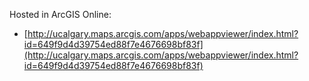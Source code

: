 Hosted in ArcGIS Online:

- [http://ucalgary.maps.arcgis.com/apps/webappviewer/index.html?id=649f9d4d39754ed88f7e4676698bf83f](http://ucalgary.maps.arcgis.com/apps/webappviewer/index.html?id=649f9d4d39754ed88f7e4676698bf83f)
